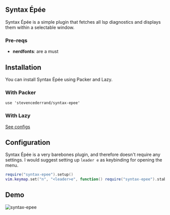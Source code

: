 ## Syntax Épée

Syntax Épée is a simple plugin that fetches all lsp diagnostics and displays them within a selectable window.

### Pre-reqs
* **nerdfonts**: are a must

## Installation
You can install Syntax Épée using Packer and Lazy.

### With Packer
`use 'stevencederrand/syntax-epee'`

### With Lazy
[See configs](https://github.com/StevenCederrand/configs/blob/master/nvim/lua/core/lazy.lua)

## Configuration

Syntax Épée is a very barebones plugin, and therefore doesn't require any settings. I would suggest setting up
`leader e` as keybinding for opening the menu.

``` lua
require("syntax-epee").setup()
vim.keymap.set("n", "<leader>e", function() require("syntax-epee").stab() end)
```
## Demo

![syntax-epee](https://github.com/user-attachments/assets/471b9eff-0ee3-49fc-a659-48dd5d88fa86)





